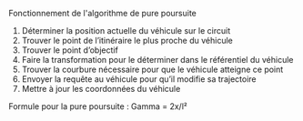 Fonctionnement de l'algorithme de pure poursuite
1.	Déterminer la position actuelle du véhicule sur le circuit
2.	Trouver le point de l’itinéraire le plus proche du véhicule
3.	Trouver le point d’objectif
4.	Faire la transformation pour le déterminer dans le référentiel du véhicule
5.	Trouver la courbure nécessaire pour que le véhicule atteigne ce point
6.	Envoyer la requête au véhicule pour qu’il modifie sa trajectoire
7.	Mettre à jour les coordonnées du véhicule

Formule pour la pure poursuite :
Gamma = 2x/l²
